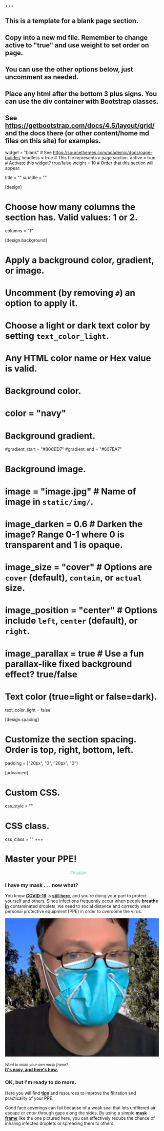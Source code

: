 +++

## This is a template for a blank page section.
## Copy into a new md file. Remember to change active to "true" and use weight to set order on page.
## You can use the other options below, just uncomment as needed.
## Place any html after the bottom 3 plus signs. You can use the div container with Bootstrap classes.
## See https://getbootstrap.com/docs/4.5/layout/grid/ and the docs there (or other content/home md files on this site) for examples.

widget = "blank"  # See https://sourcethemes.com/academic/docs/page-builder/
headless = true  # This file represents a page section.
active = true  # Activate this widget? true/false
weight = 10  # Order that this section will appear.

title = ""
subtitle = ""

[design]
  # Choose how many columns the section has. Valid values: 1 or 2.
  columns = "1"

[design.background]
  # Apply a background color, gradient, or image.
  #   Uncomment (by removing `#`) an option to apply it.
  #   Choose a light or dark text color by setting `text_color_light`.
  #   Any HTML color name or Hex value is valid.

  # Background color.
  # color = "navy"
  
  # Background gradient.
  #gradient_start = "#80CED7"
  #gradient_end = "#007EA7"
  
  # Background image.
  # image = "image.jpg"  # Name of image in `static/img/`.
  # image_darken = 0.6  # Darken the image? Range 0-1 where 0 is transparent and 1 is opaque.
  # image_size = "cover"  #  Options are `cover` (default), `contain`, or `actual` size.
  # image_position = "center"  # Options include `left`, `center` (default), or `right`.
  # image_parallax = true  # Use a fun parallax-like fixed background effect? true/false
  
  # Text color (true=light or false=dark).
  text_color_light = false

[design.spacing]
  # Customize the section spacing. Order is top, right, bottom, left.
  padding = ["20px", "0", "20px", "0"]

[advanced]
 # Custom CSS. 
 css_style = ""
 
 # CSS class.
 css_class = ""
+++

<div class="container-fluid">
  <div class="row featurette">
    <div class="col-xs-12 col-sm-12 col-md-12 col-lg-12 col-xl-12 section-heading">
      <h1><b>Master your PPE!</b></h1>
    </div>
  </div> 
  <div class="row align-items-center">
    <div class="col-xs-3 col-sm-3 col-md-3 col-lg-3 col-xl-3">
    </div>    
    <div class="col-xs-6 col-sm-6 col-md-6 col-lg-6 col-xl-6" style="text-align: center">
      <span class="lead"; style="color: #83cabb">&#35;myppe</span>&nbsp;&nbsp;<a href="https://www.instagram.com/masteryourppe/" target="_blank"><i class="fab fa-instagram fa-lg"></i></a>&nbsp;&nbsp;<a href="https://www.youtube.com/channel/UCWnhMrXAAiUKiis0FMS9hzg" target="_blank"><i class="fab fa-youtube"></i></a>&nbsp;&nbsp;<a href="https://www.linkedin.com/company/master-your-ppe" target="_blank"><i class="fab fa-linkedin-in fa-lg"></i></a>
    </div>
    <div class="col-xs-3 col-sm-3 col-md-3 col-lg-3 col-xl-3">
    </div>
  </div>
  <div class="row align-items-center my-4">
    <div class="col-xs-12 col-sm-12 col-md-6 col-lg-4 col-xl-4">
      <h3>I have my mask . . . now what?</h3>
      <p class="text-left">You know <b><a href="https://www.cdc.gov/coronavirus/2019-ncov/index.html" target="_blank">COVID-19</a></b> is <b><a href="https://covid19.who.int/" target="_blank">still here</a></b>, and you're doing your part to protect yourself and others. Since infections frequently occur when people <b><a href="https://www.nytimes.com/2020/08/11/health/coronavirus-aerosols-indoors.html" target="_blank">breathe in</a></b> contaminated droplets, we need to social distance and correctly wear personal protective equipment (PPE) in order to overcome the virus.</p>
    </div>
    <div class="col-xs-12 col-sm-12 col-md-6 col-lg-3 col-xl-3">
      <img class="img-fluid" src="https://github.com/dickansj/MasterYourPPE/blob/master/assets/images/home/MaskFrameStef24-crunch.png?raw=true" alt="A face mask and mask frame are simple, effective PPE">
      <p class="text-center"><small><em>Want to make your own mask frame?</em></small><br><b><a href="https://www.youtube.com/watch?v=kpPfyq7r8vA" target="_blank">It's easy, and here's how.</a></b></p>
    </div>
    <div class="col-xs-12 col-sm-12 col-md-12 col-lg-5 col-xl-5">
      <h3>OK, but I'm ready to do more.</h3>
      <p class="text-left">Here you will find <b><a href="https://www.masteryourppe.com/tips/" target="_blank">tips</a></b> and resources to improve the filtration and practicality of your PPE.</p>
      <p class="text-left">Good face coverings can fail because of a weak seal that lets unfiltered air escape or enter through gaps along the sides. By using a simple <b><a href="https://www.youtube.com/watch?v=kpPfyq7r8vA" target="_blank">mask frame</a></b> like the one pictured here, you can effectively reduce the chance of inhaling infected droplets or spreading them to others.</p>
    </div>
  </div> 

</div>
